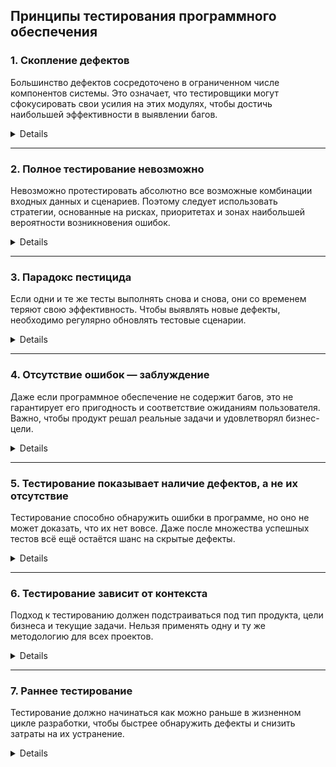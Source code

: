 ## Принципы тестирования программного обеспечения

### 1. Скопление дефектов
Большинство дефектов сосредоточено в ограниченном числе компонентов системы. Это означает, что тестировщики могут сфокусировать свои усилия на этих модулях, чтобы достичь наибольшей эффективности в выявлении багов.

<details>

- **ISTQB:** Большинство дефектов сосредоточено в ограниченном числе модулей системы, что соответствует принципу Парето.
- **Guru99:** Обычно 80% дефектов находятся в 20% компонентов системы.
- **SoftwareTestingHelp:** Дефекты часто сосредоточены в определенных модулях, что позволяет сосредоточить усилия на этих областях.

Все источники подтверждают, что дефекты имеют тенденцию концентрироваться в определенных частях системы, что позволяет эффективно направлять тестирование.
</details>

---

### 2. Полное тестирование невозможно
Невозможно протестировать абсолютно все возможные комбинации входных данных и сценариев. Поэтому следует использовать стратегии, основанные на рисках, приоритетах и зонах наибольшей вероятности возникновения ошибок.

<details>

- **ISTQB:** Полное тестирование всех возможных комбинаций входных данных и условий выполнения практически невозможно из-за ограничений времени и ресурсов.
- **Guru99:** Тестирование всех возможных комбинаций входных данных и сценариев невозможно, поэтому следует использовать стратегии, основанные на рисках и приоритетах.
- **SoftwareTestingHelp:** Полное тестирование невозможно; необходимо сосредоточиться на наиболее важных и рискованных областях.

Все источники подчеркивают невозможность полного тестирования и необходимость приоритизации на основе риска.
</details>

---

### 3. Парадокс пестицида
Если одни и те же тесты выполнять снова и снова, они со временем теряют свою эффективность. Чтобы выявлять новые дефекты, необходимо регулярно обновлять тестовые сценарии.

<details>

- **ISTQB:** Повторение одних и тех же тестов со временем становится менее эффективным для обнаружения новых дефектов; необходимо регулярно пересматривать и обновлять тестовые случаи.
- **Guru99:** Повторение одних и тех же тестов может не выявить новые дефекты; тестовые случаи должны регулярно пересматриваться и обновляться.
- **SoftwareTestingHelp:** Тестовые случаи необходимо регулярно обновлять, чтобы оставаться эффективными в обнаружении новых дефектов.

Все источники подчёркивают необходимость регулярного обновления тестов для поддержания их эффективности.
</details>

---

### 4. Отсутствие ошибок — заблуждение
Даже если программное обеспечение не содержит багов, это не гарантирует его пригодность и соответствие ожиданиям пользователя. Важно, чтобы продукт решал реальные задачи и удовлетворял бизнес-цели.

<details>

- **ISTQB:** Даже если ПО не содержит дефектов, это не гарантирует, что оно соответствует требованиям пользователя и бизнес-целям.
- **Guru99:** Отсутствие дефектов не означает, что продукт соответствует ожиданиям и потребностям пользователя.
- **SoftwareTestingHelp:** Продукт может быть технически безошибочным, но бесполезным для конечного пользователя, если не соответствует его требованиям.

Все источники подчёркивают, что отсутствие дефектов не гарантирует соответствие продукта ожиданиям и потребностям пользователя.
</details>

---

### 5. Тестирование показывает наличие дефектов, а не их отсутствие
Тестирование способно обнаружить ошибки в программе, но оно не может доказать, что их нет вовсе. Даже после множества успешных тестов всё ещё остаётся шанс на скрытые дефекты.

<details>

- **ISTQB:** Тестирование может выявить наличие дефектов, но не может доказать их полное отсутствие.
- **Guru99:** Тестирование снижает вероятность наличия невыявленных дефектов, но не может гарантировать их полное отсутствие.
- **SoftwareTestingHelp:** Тестирование демонстрирует наличие ошибок, но не их отсутствие.

Все источники сходятся во мнении, что тестирование не может доказать отсутствие дефектов, а лишь снижает вероятность их наличия.
</details>

---

### 6. Тестирование зависит от контекста
Подход к тестированию должен подстраиваться под тип продукта, цели бизнеса и текущие задачи. Нельзя применять одну и ту же методологию для всех проектов.

<details>

- **ISTQB:** Методы и подходы к тестированию зависят от контекста приложения; нет универсального подхода.
- **Guru99:** Тестирование должно быть адаптировано к конкретному контексту и типу приложения.
- **SoftwareTestingHelp:** Тестирование должно учитывать контекст и специфические требования приложения.

Все источники согласны с тем, что тестирование должно быть адаптировано к конкретному контексту и требованиям приложения.
</details>

---

### 7. Раннее тестирование
Тестирование должно начинаться как можно раньше в жизненном цикле разработки, чтобы быстрее обнаружить дефекты и снизить затраты на их устранение.

<details>

- **ISTQB:** Тестирование должно начинаться как можно раньше, чтобы выявить дефекты на ранних этапах и снизить стоимость их исправления.
- **Guru99:** Раннее тестирование помогает выявить дефекты на ранних стадиях, что снижает затраты на их исправление.
- **SoftwareTestingHelp:** Тестирование должно начинаться на ранних этапах разработки, чтобы избежать дорогостоящих исправлений на поздних стадиях.

Все источники согласны с тем, что раннее тестирование помогает снизить затраты и повысить качество продукта.
</details>